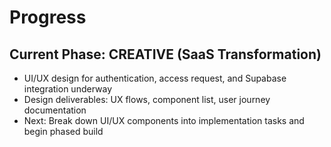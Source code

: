# Progress

## Current Phase: CREATIVE (SaaS Transformation)

- UI/UX design for authentication, access request, and Supabase integration underway
- Design deliverables: UX flows, component list, user journey documentation
- Next: Break down UI/UX components into implementation tasks and begin phased build
